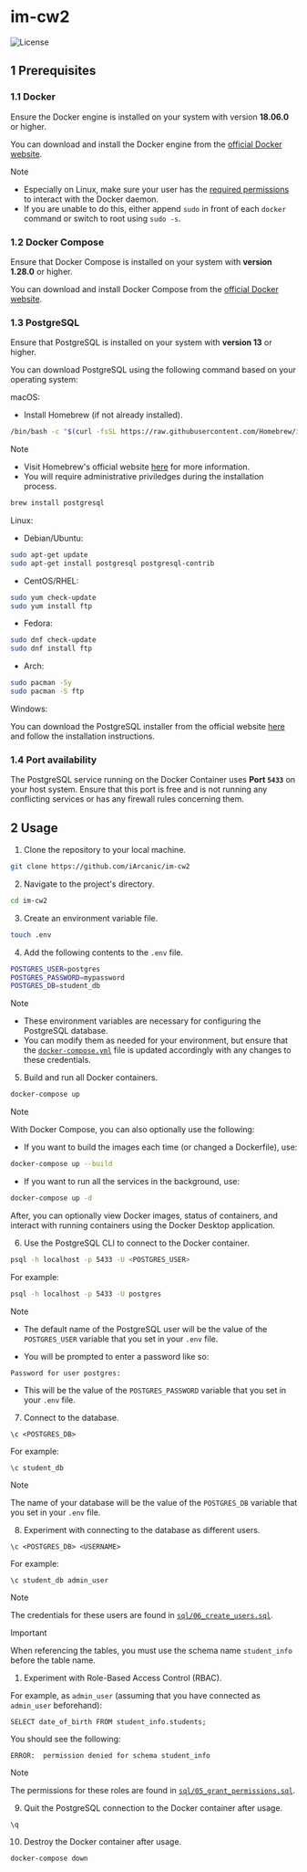 # im-cw2

![License](https://img.shields.io/badge/License-MIT-green.svg)

## 1 Prerequisites

### 1.1 Docker

Ensure the Docker engine is installed on your system with version **18.06.0** or higher.

You can download and install the Docker engine from the [official Docker website](https://www.docker.com/get-started/).

> [!NOTE]
>
> - Especially on Linux, make sure your user has the [required permissions](https://docs.docker.com/engine/install/linux-postinstall/) to interact with the Docker daemon.
> - If you are unable to do this, either append `sudo` in front of each `docker` command or switch to root using `sudo -s`.

### 1.2 Docker Compose

Ensure that Docker Compose is installed on your system with **version 1.28.0** or higher.

You can download and install Docker Compose from the [official Docker website](https://docs.docker.com/compose/install/).

### 1.3 PostgreSQL

Ensure that PostgreSQL is installed on your system with **version 13** or higher.

You can download PostgreSQL using the following command based on your operating system:

macOS:

- Install Homebrew (if not already installed).

```bash
/bin/bash -c "$(curl -fsSL https://raw.githubusercontent.com/Homebrew/install/HEAD/install.sh)"
```

> [!NOTE]
>
> - Visit Homebrew's official website [here](https://brew.sh) for more information.
> - You will require administrative priviledges during the installation process.

```bash
brew install postgresql
```

Linux:

- Debian/Ubuntu:

```bash
sudo apt-get update
sudo apt-get install postgresql postgresql-contrib
```

- CentOS/RHEL:

```bash
sudo yum check-update
sudo yum install ftp
```

- Fedora:

```bash
sudo dnf check-update
sudo dnf install ftp
```

- Arch:

```bash
sudo pacman -Sy
sudo pacman -S ftp
```

Windows:

You can download the PostgreSQL installer from the official website [here](https://www.postgresql.org/download/windows/) and follow the installation instructions.

### 1.4 Port availability

The PostgreSQL service running on the Docker Container uses **Port `5433`** on your host system. Ensure that this port is free and is not running any conflicting services or has any firewall rules concerning them.

## 2 Usage

1. Clone the repository to your local machine.

```bash
git clone https://github.com/iArcanic/im-cw2
```

2. Navigate to the project's directory.

```bash
cd im-cw2
```

3. Create an environment variable file.

```bash
touch .env
```

4. Add the following contents to the `.env` file.

```bash
POSTGRES_USER=postgres
POSTGRES_PASSWORD=mypassword
POSTGRES_DB=student_db
```

> [!NOTE]
>
> - These environment variables are necessary for configuring the PostgreSQL database.
> - You can modify them as needed for your environment, but ensure that the [`docker-compose.yml`](https://github.com/iArcanic/im-cw2/blob/main/docker-compose.yml) file is updated accordingly with any changes to these credentials.

5. Build and run all Docker containers.

```bash
docker-compose up
```

> [!NOTE]
> With Docker Compose, you can also optionally use the following:
>
> - If you want to build the images each time (or changed a Dockerfile), use:
>
> ```bash
> docker-compose up --build
> ```
>
> - If you want to run all the services in the background, use:
>
> ```bash
> docker-compose up -d
> ```
>
> After, you can optionally view Docker images, status of containers, and interact with running containers using the Docker Desktop application.

6. Use the PostgreSQL CLI to connect to the Docker container.

```bash
psql -h localhost -p 5433 -U <POSTGRES_USER>
```

For example:

```bash
psql -h localhost -p 5433 -U postgres
```

> [!NOTE]
>
> - The default name of the PostgreSQL user will be the value of the `POSTGRES_USER` variable that you set in your `.env` file.
>
> - You will be prompted to enter a password like so:
>
> ```plaintext
> Password for user postgres:
> ```
>
> - This will be the value of the `POSTGRES_PASSWORD` variable that you set in your `.env` file.

7. Connect to the database.

```postgresql
\c <POSTGRES_DB>
```

For example:

```postgresql
\c student_db
```

> [!NOTE]
> The name of your database will be the value of the `POSTGRES_DB` variable that you set in your `.env` file.

8. Experiment with connecting to the database as different users.

```postgresql
\c <POSTGRES_DB> <USERNAME>
```

For example:

```postgresql
\c student_db admin_user
```

> [!NOTE]
> The credentials for these users are found in [`sql/06_create_users.sql`](https://github.com/iArcanic/im-cw2/blob/main/sql/06_create_users.sql).

> [!IMPORTANT]
> When referencing the tables, you must use the schema name `student_info` before the table name.

1. Experiment with Role-Based Access Control (RBAC).

For example, as `admin_user` (assuming that you have connected as `admin_user` beforehand):

```postgresql
SELECT date_of_birth FROM student_info.students;
```

You should see the following:

```plaintext
ERROR:  permission denied for schema student_info
```

> [!NOTE]
> The permissions for these roles are found in [`sql/05_grant_permissions.sql`](https://github.com/iArcanic/im-cw2/blob/main/sql/05_grant_permissions.sql).

9. Quit the PostgreSQL connection to the Docker container after usage.

```postgresql
\q
```

10. Destroy the Docker container after usage.

```bash
docker-compose down
```
